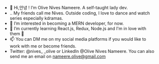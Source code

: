 - 👋 Hi,안녕 ! I’m Olive Nives Nameere. A self-taught lady dev.
- .. My friends call me Nives. Outside coding, I love to dance and watch series especially kdramas.
- 👀 I’m interested in becoming a MERN developer, for now. 
- 🌱 I’m currently learning React.js, Redux, Node.js and I'm in love with them 💞️ 
- 📫 You can DM me on my social media platforms if you would like to work with me or become friends.
- Twitter: @nives_ _olive or LinkedIn @Olive Nives Nameere. You can also send me an email on nameere.olive@gmail.com

<!---
onives/onives is a ✨ special ✨ repository because its `README.md` (this file) appears on your GitHub profile.
You can click the Preview link to take a look at your changes.
--->
